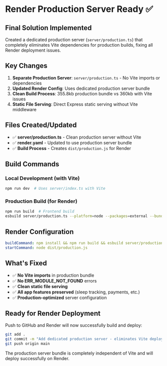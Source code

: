 # Render Production Server Ready ✅

## Final Solution Implemented
Created a dedicated production server (`server/production.ts`) that completely eliminates Vite dependencies for production builds, fixing all Render deployment issues.

## Key Changes
1. **Separate Production Server**: `server/production.ts` - No Vite imports or dependencies
2. **Updated Render Config**: Uses dedicated production server bundle
3. **Clean Build Process**: 355.8kb production bundle vs 360kb with Vite issues
4. **Static File Serving**: Direct Express static serving without Vite middleware

## Files Created/Updated
- ✅ **server/production.ts** - Clean production server without Vite
- ✅ **render.yaml** - Updated to use production server bundle
- ✅ **Build Process** - Creates `dist/production.js` for Render

## Build Commands
### Local Development (with Vite)
```bash
npm run dev  # Uses server/index.ts with Vite
```

### Production Build (for Render)
```bash
npm run build  # Frontend build
esbuild server/production.ts --platform=node --packages=external --bundle --format=esm --outfile=dist/production.js
```

## Render Configuration
```yaml
buildCommand: npm install && npm run build && esbuild server/production.ts --platform=node --packages=external --bundle --format=esm --outfile=dist/production.js
startCommand: node dist/production.js
```

## What's Fixed
- ✅ **No Vite imports** in production bundle
- ✅ **No ERR_MODULE_NOT_FOUND** errors
- ✅ **Clean static file serving** 
- ✅ **All app features preserved** (sleep tracking, payments, etc.)
- ✅ **Production-optimized** server configuration

## Ready for Render Deployment
Push to GitHub and Render will now successfully build and deploy:
```bash
git add .
git commit -m "Add dedicated production server - eliminates Vite deployment issues"
git push origin main
```

The production server bundle is completely independent of Vite and will deploy successfully on Render.